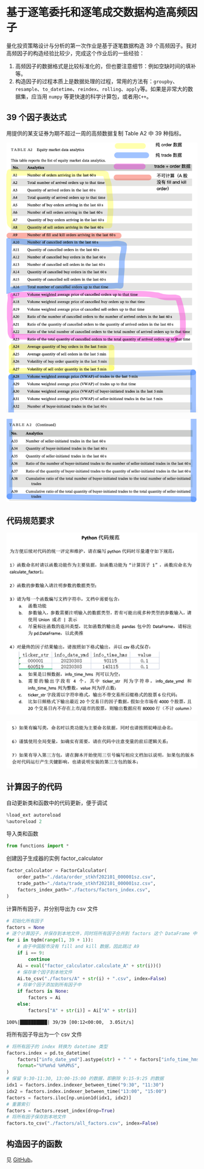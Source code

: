 # 基于逐笔委托和逐笔成交数据构造高频因子

量化投资策略设计与分析的第一次作业是基于逐笔数据构造 39 个高频因子。我对高频因子的构造经验比较少，完成这个作业后的一些经验：

1. 高频因子的数据格式是比较标准化的，但也要注意细节：例如空缺时间的填补等。
2. 构造因子的过程本质上是数据处理的过程，常用的方法有：`groupby`、`resample`、`to_datetime`、`reindex`、`rolling`、`apply`等。如果是非常大的数据集，应当用 `numpy` 等更快速的科学计算包，或者用`C++`。

## 39 个因子表达式

用提供的某支证券为期不超过一周的高频数据复制 Table A2 中 39 种指标。

![image-20230314121903928](README-image/image-20230314121903928.png)

<!-- more -->

![image-20230314121923028](README-image/image-20230314121923028.png)

## 代码规范要求

![image-20230314121953269](README-image/image-20230314121953269.png)

![image-20230314122006654](README-image/image-20230314122006654.png)

## 计算因子的代码

自动更新类和函数中的代码更新，便于调试


```python
%load_ext autoreload
%autoreload 2
```

导入类和函数


```python
from functions import *
```

创建因子生成器的实例 factor_calculator


```python
factor_calculator = FactorCalculator(
    order_path="./data/order_stkhf202101_000001sz.csv",
    trade_path="./data/trade_stkhf202101_000001sz.csv",
    factors_index_path="./factors/factors_index.csv",
)
```

计算所有因子，并分别导出为 csv 文件


```python
# 初始化所有因子
factors = None
# 逐个计算因子，并保存到本地文件，同时将所有因子合并到 factors 这个 DataFrame 中
for i in tqdm(range(1, 39 + 1)):
    # 由于中国股市没有 fill and kill 数据，因此跳过 A9
    if i == 9:
        continue
    Ai = eval("factor_calculator.calculate_A" + str(i))()
    # 保存单个因子到本地文件
    Ai.to_csv("./factors/A" + str(i) + ".csv", index=False)
    # 将单个因子添加到所有因子中
    if factors is None:
        factors = Ai
    else:
        factors["A" + str(i)] = Ai["A" + str(i)]
```

    100%|██████████| 39/39 [00:12<00:00,  3.05it/s]


将所有因子导出为一个 csv 文件


```python
# 将所有因子的 index 转换为 datetime 类型
factors.index = pd.to_datetime(
    factors["info_date_ymd"].astype(str) + " " + factors["info_time_hms"].astype(str),
    format="%Y%m%d %H%M%S",
)
# 保留 9:30-11:30, 13:00-15:00 的数据，即删除 9:15-9:25 的数据
idx1 = factors.index.indexer_between_time("9:30", "11:30")
idx2 = factors.index.indexer_between_time("13:00", "15:00")
factors = factors.iloc[np.union1d(idx1, idx2)]
# 重置索引
factors = factors.reset_index(drop=True)
# 将所有因子保存到本地文件
factors.to_csv("./factors/all_factors.csv", index=False)
```

## 构造因子的函数

见 [GitHub](https://github.com/jeremy-feng/high-frequency-factors/blob/main/functions.py)。
